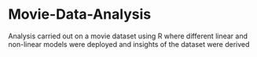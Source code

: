 # Movie-Data-Analysis
Analysis carried out on a movie dataset using R where different linear and non-linear models were deployed and insights of the dataset were derived
